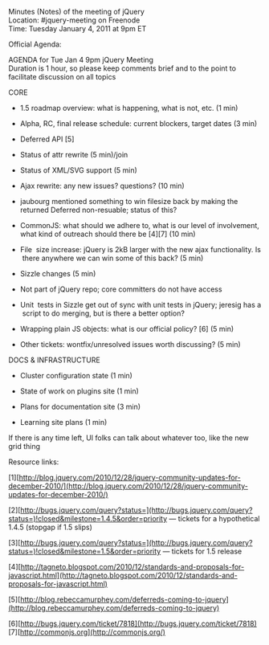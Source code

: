 Minutes (Notes) of the meeting of jQuery  
 Location: \#jquery-meeting on Freenode  
 Time: Tuesday January 4, 2011 at 9pm ET

Official Agenda:

AGENDA for Tue Jan 4 9pm jQuery Meeting  
 Duration is 1 hour, so please keep comments brief and to the point to
facilitate discussion on all topics

CORE

-   1.5 roadmap overview: what is happening, what is not, etc. (1 min)

-   Alpha, RC, final release schedule: current blockers, target dates (3
    min)

-   Deferred API [5]

-   Status of attr rewrite (5 min)/join

-   Status of XML/SVG support (5 min)

-   Ajax rewrite: any new issues? questions? (10 min)

-   jaubourg mentioned something to win filesize back by making the
    returned Deferred non-resuable; status of this?

-   CommonJS: what should we adhere to, what is our level of
    involvement, what kind of outreach should there be [4][7] (10 min)

-   File  size increase: jQuery is 2kB larger with the new ajax
    functionality. Is  there anywhere we can win some of this back? (5
    min)

-   Sizzle changes (5 min)

-   Not part of jQuery repo; core committers do not have access

-   Unit  tests in Sizzle get out of sync with unit tests in jQuery;
    jeresig has a  script to do merging, but is there a better option?

-   Wrapping plain JS objects: what is our official policy? [6] (5 min)

-   Other tickets: wontfix/unresolved issues worth discussing? (5 min)

DOCS & INFRASTRUCTURE

-   Cluster configuration state (1 min)

-   State of work on plugins site (1 min)

-   Plans for documentation site (3 min)

-   Learning site plans (1 min)

If there is any time left, UI folks can talk about whatever too, like
the new grid thing

Resource links:  

[1][http://blog.jquery.com/2010/12/28/jquery-community-updates-for-december-2010/](http://blog.jquery.com/2010/12/28/jquery-community-updates-for-december-2010/)  

[2][http://bugs.jquery.com/query?status=](http://bugs.jquery.com/query?status=)!closed&milestone=1.4.5&order=priority
— tickets for a hypothetical 1.4.5 (stopgap if 1.5 slips)  

[3][http://bugs.jquery.com/query?status=](http://bugs.jquery.com/query?status=)!closed&milestone=1.5&order=priority
— tickets for 1.5 release  

[4][http://tagneto.blogspot.com/2010/12/standards-and-proposals-for-javascript.html](http://tagneto.blogspot.com/2010/12/standards-and-proposals-for-javascript.html)  

[5][http://blog.rebeccamurphey.com/deferreds-coming-to-jquery](http://blog.rebeccamurphey.com/deferreds-coming-to-jquery)  

[6][http://bugs.jquery.com/ticket/7818](http://bugs.jquery.com/ticket/7818)  
 [7][http://commonjs.org](http://commonjs.org/)

